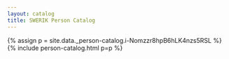```yaml
---
layout: catalog
title: SWERIK Person Catalog
---
```

{% assign p = site.data._person-catalog.i-Nomzzr8hpB6hLK4nzs5RSL %}
{% include person-catalog.html p=p %}


